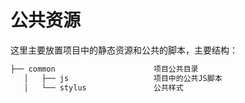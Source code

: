 # 公共资源

这里主要放置项目中的静态资源和公共的脚本，主要结构：

```html
├── common                      项目公共目录
   │   ├── js                   项目中的公共JS脚本
   │   └── stylus               公共样式
```
